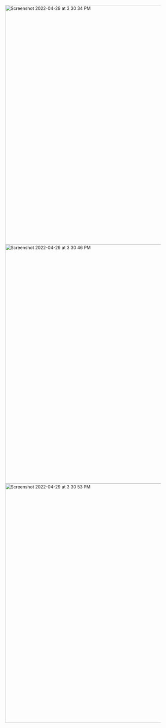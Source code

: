 <img width="775" alt="Screenshot 2022-04-29 at 3 30 34 PM" src="https://user-images.githubusercontent.com/91139328/165925192-2fc2d7e3-2a1f-41f0-822d-abfe6599ec5f.png">
<img width="775" alt="Screenshot 2022-04-29 at 3 30 46 PM" src="https://user-images.githubusercontent.com/91139328/165925189-87b5ce5d-aa94-4950-9624-547f9ae81035.png">
<img width="775" alt="Screenshot 2022-04-29 at 3 30 53 PM" src="https://user-images.githubusercontent.com/91139328/165925173-8c449485-9ca1-40ef-b199-7ac5447dac94.png">


